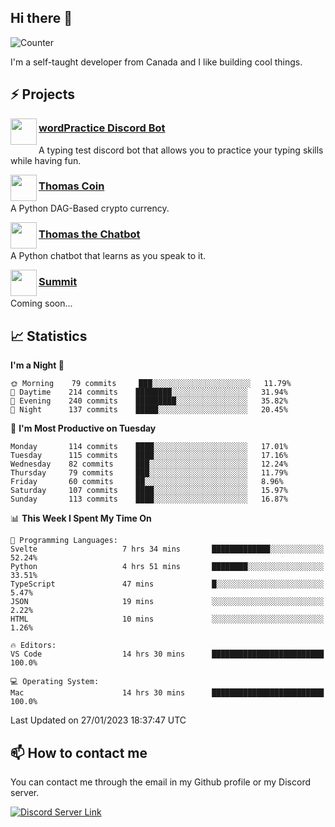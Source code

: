 <h2>Hi there 👋</h2>

![Counter](https://komarev.com/ghpvc/?username=principle105)

<p>I'm a self-taught developer from Canada and I like building cool things.</p>

<h2>⚡ Projects</h2>

<img align="left" src="https://i.imgur.com/BIzs17V.png" width="42" height="42" />
<h3><a target="_blank" href="http://wordpractice.principle.sh/">wordPractice Discord Bot</a></h3>
<p>A typing test discord bot that allows you to practice your typing skills while having fun.</p>

<img align="left" src="https://i.imgur.com/4FdQpgN.png" width="42" height="42" />
<h3><a href="https://github.com/principle105/thomas-coin">Thomas Coin</a></h3>
<p>A Python DAG-Based crypto currency.</p>

<img align="left" src="https://i.imgur.com/hA9YF2s.png" width="42" height="42" />
<h3><a href="https://github.com/principle105/thomasthechatbot">Thomas the Chatbot</a></h3>
<p>A Python chatbot that learns as you speak to it.</p>

<img align="left" src="https://i.imgur.com/Ly8Atho.png" width="42" height="42" />
<h3><a href="http://summit.sh/">Summit</a></h3>
<p>Coming soon...</p>

<h2>📈 Statistics</h2>

<!--START_SECTION:waka-->
**I'm a Night 🦉** 

```text
🌞 Morning    79 commits     ███░░░░░░░░░░░░░░░░░░░░░░   11.79% 
🌆 Daytime    214 commits    ████████░░░░░░░░░░░░░░░░░   31.94% 
🌃 Evening    240 commits    █████████░░░░░░░░░░░░░░░░   35.82% 
🌙 Night      137 commits    █████░░░░░░░░░░░░░░░░░░░░   20.45%

```
📅 **I'm Most Productive on Tuesday** 

```text
Monday       114 commits    ████░░░░░░░░░░░░░░░░░░░░░   17.01% 
Tuesday      115 commits    ████░░░░░░░░░░░░░░░░░░░░░   17.16% 
Wednesday    82 commits     ███░░░░░░░░░░░░░░░░░░░░░░   12.24% 
Thursday     79 commits     ███░░░░░░░░░░░░░░░░░░░░░░   11.79% 
Friday       60 commits     ██░░░░░░░░░░░░░░░░░░░░░░░   8.96% 
Saturday     107 commits    ████░░░░░░░░░░░░░░░░░░░░░   15.97% 
Sunday       113 commits    ████░░░░░░░░░░░░░░░░░░░░░   16.87%

```


📊 **This Week I Spent My Time On** 

```text
💬 Programming Languages: 
Svelte                   7 hrs 34 mins       █████████████░░░░░░░░░░░░   52.24% 
Python                   4 hrs 51 mins       ████████░░░░░░░░░░░░░░░░░   33.51% 
TypeScript               47 mins             █░░░░░░░░░░░░░░░░░░░░░░░░   5.47% 
JSON                     19 mins             ░░░░░░░░░░░░░░░░░░░░░░░░░   2.22% 
HTML                     10 mins             ░░░░░░░░░░░░░░░░░░░░░░░░░   1.26%

🔥 Editors: 
VS Code                  14 hrs 30 mins      █████████████████████████   100.0%

💻 Operating System: 
Mac                      14 hrs 30 mins      █████████████████████████   100.0%

```


 Last Updated on 27/01/2023 18:37:47 UTC
<!--END_SECTION:waka-->

<h2>📫 How to contact me</h2>

You can contact me through the email in my Github profile or my Discord server.

[![Discord Server Link](https://dcbadge.vercel.app/api/server/DHnk46C)](https://discord.gg/DHnk46C)

